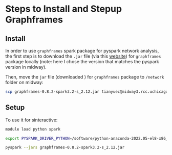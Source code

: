 # Steps to Install and Stepup Graphframes

## Install
In order to use `graphframes` spark package for pyspark network analysis, the first step is to download the `.jar` file (via this [website](https://spark-packages.org/package/graphframes/graphframes)) for `graphframes` package locally (note: here I chose the version that matches the pyspark version in midway).

Then, move the `jar` file (downloaded ) for `graphframes` package to `/network` folder on midway:
```bash
scp graphframes-0.8.2-spark3.2-s_2.12.jar tianyuec@midway3.rcc.uchicago.edu:MACS_30123/final-project-les-deux-mousquetaires/network
```

## Setup
To use it for sinteractive:
```bash
module load python spark

export PYSPARK_DRIVER_PYTHON=/software/python-anaconda-2022.05-el8-x86_64/bin/python3

pyspark --jars graphframes-0.8.2-spark3.2-s_2.12.jar
```